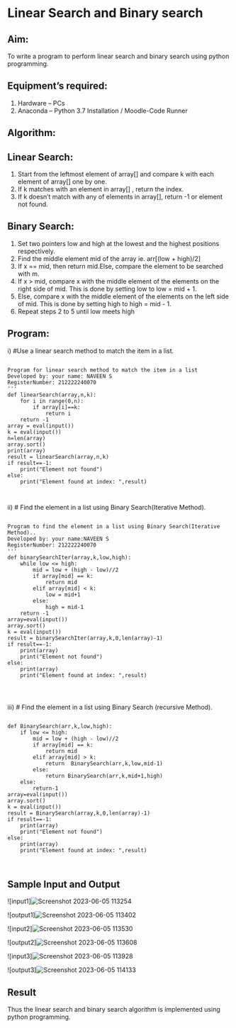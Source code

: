 # Linear Search and Binary search
## Aim:
To write a program to perform linear search and binary search using python programming.
## Equipment’s required:
1.	Hardware – PCs
2.	Anaconda – Python 3.7 Installation / Moodle-Code Runner
## Algorithm:
## Linear Search:
1.	Start from the leftmost element of array[] and compare k with each element of array[] one by one.
2.	If k matches with an element in array[] , return the index.
3.	If k doesn’t match with any of elements in array[], return -1 or element not found.
## Binary Search:
1.	Set two pointers low and high at the lowest and the highest positions respectively.
2.	Find the middle element mid of the array ie. arr[(low + high)/2]
3.	If x == mid, then return mid.Else, compare the element to be searched with m.
4.	If x > mid, compare x with the middle element of the elements on the right side of mid. This is done by setting low to low = mid + 1.
5.	Else, compare x with the middle element of the elements on the left side of mid. This is done by setting high to high = mid - 1.
6.	Repeat steps 2 to 5 until low meets high
## Program:
i)	#Use a linear search method to match the item in a list.
```

Program for linear search method to match the item in a list
Developed by: your name: NAVEEN S
RegisterNumber: 212222240070
'''
def linearSearch(array,n,k):
    for i in range(0,n):
        if array[i]==k:
            return i
    return -1
array = eval(input())
k = eval(input())
n=len(array)
array.sort()
print(array)
result = linearSearch(array,n,k)
if result==-1:
    print("Element not found")
else:
    print("Element found at index: ",result)



```
ii)	# Find the element in a list using Binary Search(Iterative Method).
```

Program to find the element in a list using Binary Search(Iterative Method)..
Developed by: your name:NAVEEN S
RegisterNumber: 212222240070
'''
def binarySearchIter(array,k,low,high):
    while low <= high:
        mid = low + (high - low)//2
        if array[mid] == k:
            return mid
        elif array[mid] < k:
            low = mid+1
        else:
            high = mid-1
    return -1
array=eval(input())
array.sort()
k = eval(input())
result = binarySearchIter(array,k,0,len(array)-1)
if result==-1:
    print(array)
    print("Element not found")
else:
    print(array)
    print("Element found at index: ",result)




```
iii)	# Find the element in a list using Binary Search (recursive Method).
```

def BinarySearch(arr,k,low,high):
    if low <= high:
        mid = low + (high - low)//2
        if array[mid] == k:
            return mid
        elif array[mid] > k:
            return  BinarySearch(arr,k,low,mid-1) 
        else:
            return BinarySearch(arr,k,mid+1,high)
    else:
        return-1
array=eval(input())
array.sort()
k = eval(input())
result = BinarySearch(array,k,0,len(array)-1)
if result==-1:
    print(array)
    print("Element not found")
else:
    print(array)
    print("Element found at index: ",result)



```
## Sample Input and Output

![input1]![Screenshot 2023-06-05 113254](https://github.com/Naveensrinivasan07/Search-Algorithm/assets/119475891/6bf9b7b0-548a-423b-b25a-cb61c4eb07eb)

![output1]![Screenshot 2023-06-05 113402](https://github.com/Naveensrinivasan07/Search-Algorithm/assets/119475891/ae2f5940-0554-487e-9af6-bdf3e07f40f0)

![input2]![Screenshot 2023-06-05 113530](https://github.com/Naveensrinivasan07/Search-Algorithm/assets/119475891/6f3b5ff5-b0f8-4035-9c6b-cabba61efd43)

![output2]![Screenshot 2023-06-05 113608](https://github.com/Naveensrinivasan07/Search-Algorithm/assets/119475891/e9eb404d-2077-4964-9f68-b7574c9a45c7)

![input3]![Screenshot 2023-06-05 113928](https://github.com/Naveensrinivasan07/Search-Algorithm/assets/119475891/f52b43e0-a76e-4f7d-94a6-aa473997291e)

![output3]![Screenshot 2023-06-05 114133](https://github.com/Naveensrinivasan07/Search-Algorithm/assets/119475891/4b5dbc21-adda-45bd-bba5-937c49f9022d)





## Result
Thus the linear search and binary search algorithm is implemented using python programming.
